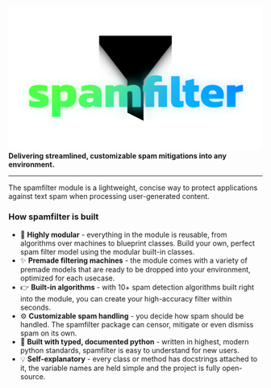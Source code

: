 ![Spamfilter Logo](https://raw.githubusercontent.com/mags0ft/spamfilter/master/docs/assets/icon.png)
**Delivering streamlined, customizable spam mitigations into any environment.**

---
The spamfilter module is a lightweight, concise way to protect applications against text spam when processing user-generated content.

### How spamfilter is built

- 🎨 **Highly modular** - everything in the module is reusable, from algorithms over machines to blueprint classes. Build your own, perfect spam filter model using the modular built-in classes.
- ✨ **Premade filtering machines** - the module comes with a variety of premade models that are ready to be dropped into your environment, optimized for each usecase.
- 👉 **Built-in algorithms** - with 10+ spam detection algorithms built right into the module, you can create your high-accuracy filter within seconds.
- ⚙ **Customizable spam handling** - you decide how spam should be handled. The spamfilter package can censor, mitigate or even dismiss spam on its own.
- 🐍 **Built with typed, documented python** - written in highest, modern python standards, spamfilter is easy to understand for new users.
- 💡 **Self-explanatory** - every class or method has docstrings attached to it, the variable names are held simple and the project is fully open-source.